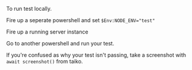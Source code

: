 To run test locally.

Fire up a seperate powershell and set `$Env:NODE_ENV="test"`

Fire up a running server instance

Go to another powershell and run your test.

If you're confused as why your test isn't passing, take a screenshot with `await screenshot()` from taiko.
